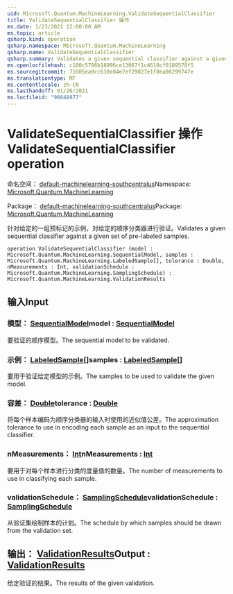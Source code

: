 ```yaml
---
uid: Microsoft.Quantum.MachineLearning.ValidateSequentialClassifier
title: ValidateSequentialClassifier 操作
ms.date: 1/23/2021 12:00:00 AM
ms.topic: article
qsharp.kind: operation
qsharp.namespace: Microsoft.Quantum.MachineLearning
qsharp.name: ValidateSequentialClassifier
qsharp.summary: Validates a given sequential classifier against a given set of pre-labeled samples.
ms.openlocfilehash: c100c5786b18996ce13067f1c4618cf0189578f5
ms.sourcegitcommit: 71605ea9cc630e84e7ef29027e1f0ea06299747e
ms.translationtype: MT
ms.contentlocale: zh-CN
ms.lasthandoff: 01/26/2021
ms.locfileid: "98848977"
---
```

# <a name="validatesequentialclassifier-operation"></a><span data-ttu-id="5c3a4-102">ValidateSequentialClassifier 操作</span><span class="sxs-lookup"><span data-stu-id="5c3a4-102">ValidateSequentialClassifier operation</span></span>

<span data-ttu-id="5c3a4-103">命名空间： [default-machinelearning-southcentralus](xref:Microsoft.Quantum.MachineLearning)</span><span class="sxs-lookup"><span data-stu-id="5c3a4-103">Namespace: [Microsoft.Quantum.MachineLearning](xref:Microsoft.Quantum.MachineLearning)</span></span>

<span data-ttu-id="5c3a4-104">Package： [default-machinelearning-southcentralus](https://nuget.org/packages/Microsoft.Quantum.MachineLearning)</span><span class="sxs-lookup"><span data-stu-id="5c3a4-104">Package: [Microsoft.Quantum.MachineLearning](https://nuget.org/packages/Microsoft.Quantum.MachineLearning)</span></span>


<span data-ttu-id="5c3a4-105">针对给定的一组预标记的示例，对给定的顺序分类器进行验证。</span><span class="sxs-lookup"><span data-stu-id="5c3a4-105">Validates a given sequential classifier against a given set of pre-labeled samples.</span></span>

```qsharp
operation ValidateSequentialClassifier (model : Microsoft.Quantum.MachineLearning.SequentialModel, samples : Microsoft.Quantum.MachineLearning.LabeledSample[], tolerance : Double, nMeasurements : Int, validationSchedule : Microsoft.Quantum.MachineLearning.SamplingSchedule) : Microsoft.Quantum.MachineLearning.ValidationResults
```


## <a name="input"></a><span data-ttu-id="5c3a4-106">输入</span><span class="sxs-lookup"><span data-stu-id="5c3a4-106">Input</span></span>

### <a name="model--sequentialmodel"></a><span data-ttu-id="5c3a4-107">模型： [SequentialModel](xref:Microsoft.Quantum.MachineLearning.SequentialModel)</span><span class="sxs-lookup"><span data-stu-id="5c3a4-107">model : [SequentialModel](xref:Microsoft.Quantum.MachineLearning.SequentialModel)</span></span>

<span data-ttu-id="5c3a4-108">要验证的顺序模型。</span><span class="sxs-lookup"><span data-stu-id="5c3a4-108">The sequential model to be validated.</span></span>


### <a name="samples--labeledsample"></a><span data-ttu-id="5c3a4-109">示例： [LabeledSample](xref:Microsoft.Quantum.MachineLearning.LabeledSample)[]</span><span class="sxs-lookup"><span data-stu-id="5c3a4-109">samples : [LabeledSample](xref:Microsoft.Quantum.MachineLearning.LabeledSample)[]</span></span>

<span data-ttu-id="5c3a4-110">要用于验证给定模型的示例。</span><span class="sxs-lookup"><span data-stu-id="5c3a4-110">The samples to be used to validate the given model.</span></span>


### <a name="tolerance--double"></a><span data-ttu-id="5c3a4-111">容差： [Double](xref:microsoft.quantum.lang-ref.double)</span><span class="sxs-lookup"><span data-stu-id="5c3a4-111">tolerance : [Double](xref:microsoft.quantum.lang-ref.double)</span></span>

<span data-ttu-id="5c3a4-112">将每个样本编码为顺序分类器的输入时使用的近似值公差。</span><span class="sxs-lookup"><span data-stu-id="5c3a4-112">The approximation tolerance to use in encoding each sample as an input to the sequential classifier.</span></span>


### <a name="nmeasurements--int"></a><span data-ttu-id="5c3a4-113">nMeasurements： [Int](xref:microsoft.quantum.lang-ref.int)</span><span class="sxs-lookup"><span data-stu-id="5c3a4-113">nMeasurements : [Int](xref:microsoft.quantum.lang-ref.int)</span></span>

<span data-ttu-id="5c3a4-114">要用于对每个样本进行分类的度量值的数量。</span><span class="sxs-lookup"><span data-stu-id="5c3a4-114">The number of measurements to use in classifying each sample.</span></span>


### <a name="validationschedule--samplingschedule"></a><span data-ttu-id="5c3a4-115">validationSchedule： [SamplingSchedule](xref:Microsoft.Quantum.MachineLearning.SamplingSchedule)</span><span class="sxs-lookup"><span data-stu-id="5c3a4-115">validationSchedule : [SamplingSchedule](xref:Microsoft.Quantum.MachineLearning.SamplingSchedule)</span></span>

<span data-ttu-id="5c3a4-116">从验证集绘制样本的计划。</span><span class="sxs-lookup"><span data-stu-id="5c3a4-116">The schedule by which samples should be drawn from the validation set.</span></span>



## <a name="output--validationresults"></a><span data-ttu-id="5c3a4-117">输出： [ValidationResults](xref:Microsoft.Quantum.MachineLearning.ValidationResults)</span><span class="sxs-lookup"><span data-stu-id="5c3a4-117">Output : [ValidationResults](xref:Microsoft.Quantum.MachineLearning.ValidationResults)</span></span>

<span data-ttu-id="5c3a4-118">给定验证的结果。</span><span class="sxs-lookup"><span data-stu-id="5c3a4-118">The results of the given validation.</span></span>